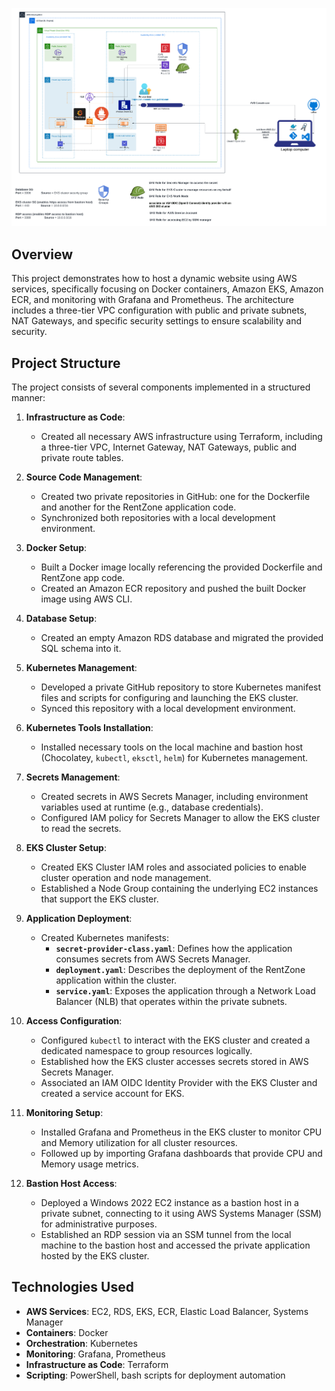 ![Alt text](/Host_a_Dynamic_Website_on_AWS_with_EKS_upd.png)

## Overview
This project demonstrates how to host a dynamic website using AWS services, specifically focusing on Docker containers, Amazon EKS, Amazon ECR, and monitoring with Grafana and Prometheus. The architecture includes a three-tier VPC configuration with public and private subnets, NAT Gateways, and specific security settings to ensure scalability and security.

## Project Structure

The project consists of several components implemented in a structured manner:

1. **Infrastructure as Code**: 
   - Created all necessary AWS infrastructure using Terraform, including a three-tier VPC, Internet Gateway, NAT Gateways, public and private route tables.

2. **Source Code Management**:
   - Created two private repositories in GitHub: one for the Dockerfile and another for the RentZone application code. 
   - Synchronized both repositories with a local development environment.

3. **Docker Setup**:
   - Built a Docker image locally referencing the provided Dockerfile and RentZone app code.
   - Created an Amazon ECR repository and pushed the built Docker image using AWS CLI.

4. **Database Setup**:
   - Created an empty Amazon RDS database and migrated the provided SQL schema into it.

5. **Kubernetes Management**:
   - Developed a private GitHub repository to store Kubernetes manifest files and scripts for configuring and launching the EKS cluster. 
   - Synced this repository with a local development environment.

6. **Kubernetes Tools Installation**:
   - Installed necessary tools on the local machine and bastion host (Chocolatey, `kubectl`, `eksctl`, `helm`) for Kubernetes management.

7. **Secrets Management**:
   - Created secrets in AWS Secrets Manager, including environment variables used at runtime (e.g., database credentials).
   - Configured IAM policy for Secrets Manager to allow the EKS cluster to read the secrets.

8. **EKS Cluster Setup**:
   - Created EKS Cluster IAM roles and associated policies to enable cluster operation and node management.
   - Established a Node Group containing the underlying EC2 instances that support the EKS cluster.

9. **Application Deployment**:
   - Created Kubernetes manifests: 
     - **`secret-provider-class.yaml`**: Defines how the application consumes secrets from AWS Secrets Manager.
     - **`deployment.yaml`**: Describes the deployment of the RentZone application within the cluster.
     - **`service.yaml`**: Exposes the application through a Network Load Balancer (NLB) that operates within the private subnets.

10. **Access Configuration**:
    - Configured `kubectl` to interact with the EKS cluster and created a dedicated namespace to group resources logically.
    - Established how the EKS cluster accesses secrets stored in AWS Secrets Manager.
    - Associated an IAM OIDC Identity Provider with the EKS Cluster and created a service account for EKS.

11. **Monitoring Setup**:
    - Installed Grafana and Prometheus in the EKS cluster to monitor CPU and Memory utilization for all cluster resources.
    - Followed up by importing Grafana dashboards that provide CPU and Memory usage metrics.

12. **Bastion Host Access**:
    - Deployed a Windows 2022 EC2 instance as a bastion host in a private subnet, connecting to it using AWS Systems Manager (SSM) for administrative purposes.
    - Established an RDP session via an SSM tunnel from the local machine to the bastion host and accessed the private application hosted by the EKS cluster.

## Technologies Used
- **AWS Services**: EC2, RDS, EKS, ECR, Elastic Load Balancer, Systems Manager
- **Containers**: Docker
- **Orchestration**: Kubernetes
- **Monitoring**: Grafana, Prometheus
- **Infrastructure as Code**: Terraform
- **Scripting**: PowerShell, bash scripts for deployment automation
